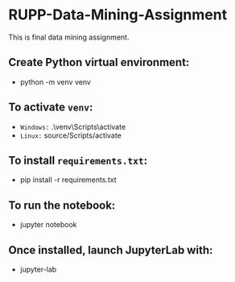 # RUPP-Data-Mining-Assignment
This is final data mining assignment.

## Create Python virtual environment:
- python -m venv venv

## To activate `venv`:
- `Windows:` .\venv\Scripts\activate
- `Linux:` source/Scripts/activate

## To install `requirements.txt`:
- pip install -r requirements.txt

## To run the notebook:
- jupyter notebook

## Once installed, launch JupyterLab with:
- jupyter-lab
